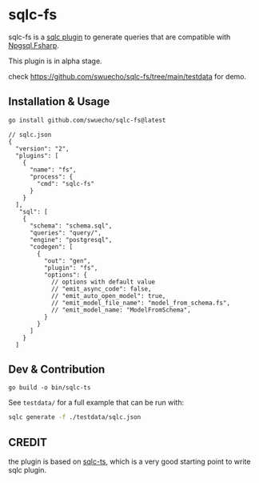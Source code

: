 # sqlc-fs

sqlc-fs is a [sqlc plugin](https://docs.sqlc.dev/en/stable/guides/plugins.html) to generate queries that are compatible with [Npgsql.Fsharp](https://github.com/Zaid-Ajaj/Npgsql.FSharp).

This plugin is in alpha stage.

check <https://github.com/swuecho/sqlc-fs/tree/main/testdata> for demo.

## Installation & Usage

```bash
go install github.com/swuecho/sqlc-fs@latest
```


```json5
// sqlc.json
{
  "version": "2",
  "plugins": [
    {
      "name": "fs",
      "process": {
        "cmd": "sqlc-fs"
      }
    }
  ],
   "sql": [
    {
      "schema": "schema.sql",
      "queries": "query/",
      "engine": "postgresql",
      "codegen": [
        {
          "out": "gen",
          "plugin": "fs",
          "options": {
            // options with default value
            // "emit_async_code": false,
            // "emit_auto_open_model": true,
            // "emit_model_file_name": "model_from_schema.fs",
            // "emit_model_name: "ModelFromSchema",
          }
        }
      ]
    }
  ]
```

## Dev & Contribution

```build
go build -o bin/sqlc-ts 
```

See `testdata/` for a full example that can be run with:

```bash
sqlc generate -f ./testdata/sqlc.json
```

## CREDIT

the plugin is based on [sqlc-ts](https://github.com/stephen/sqlc-ts), which is a very good starting point to write sqlc plugin.
